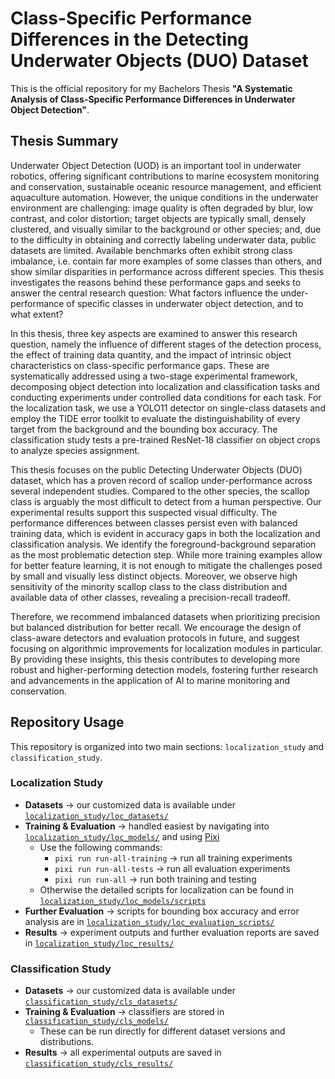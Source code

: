 # Class-Specific Performance Differences in the Detecting Underwater Objects (DUO) Dataset

This is the official repository for my Bachelors Thesis **"A Systematic Analysis of Class-Specific Performance Differences in Underwater Object Detection"**.

## Thesis Summary
Underwater Object Detection (UOD) is an important tool in underwater robotics, offering significant contributions to marine ecosystem monitoring and conservation, sustainable oceanic resource management, and efficient aquaculture automation. However, the unique conditions in the underwater environment are challenging: image quality is often degraded by blur, low contrast, and color distortion; target objects are typically small, densely clustered, and visually similar to the background or other species; and, due to the difficulty in obtaining and correctly labeling underwater data, public datasets are limited. Available benchmarks often exhibit strong class imbalance, i.e. contain far more examples of some classes than others, and show similar disparities in performance across different species. This thesis investigates the reasons behind these performance gaps and seeks to answer the central research question: What factors influence the under-performance of specific classes in underwater object detection, and to what extent?

In this thesis, three key aspects are examined to answer this research question, namely the influence of different stages of the detection process, the effect of training data quantity, and the impact of intrinsic object characteristics on class-specific performance gaps. These are systematically addressed using a two-stage experimental framework, decomposing object detection into localization and classification tasks and conducting experiments under controlled data conditions for each task. For the localization task, we use a YOLO11 detector on single-class datasets and employ the TIDE error toolkit to evaluate the distinguishability of every target from the background and the bounding box accuracy. The classification study tests a pre-trained ResNet-18 classifier on object crops to analyze species assignment. 

This thesis focuses on the public  Detecting Underwater Objects (DUO) dataset, which has a proven record of scallop under-performance across several independent studies. Compared to the other species, the scallop class is arguably the most difficult to detect from a human perspective. Our experimental results support this suspected visual difficulty. The performance differences between classes persist even with balanced training data, which is evident in accuracy gaps in both the localization and classification analysis. We identify the foreground-background separation as the most problematic detection step. While more training examples allow for better feature learning, it is not enough to mitigate the challenges posed by small and visually less distinct objects. Moreover, we observe high sensitivity of the minority scallop class to the class distribution and available data of other classes, revealing a precision-recall tradeoff. 

Therefore, we recommend imbalanced datasets when prioritizing precision but balanced distribution for better recall. We encourage the design of class-aware detectors and evaluation protocols in future, and suggest focusing on algorithmic improvements for localization modules in particular. By providing these insights, this thesis contributes to developing more robust and higher-performing detection models, fostering further research and advancements in the application of AI to marine monitoring and conservation.


## Repository Usage

This repository is organized into two main sections: `localization_study` and `classification_study`.  


### Localization Study
- **Datasets** → our customized data is available under [`localization_study/loc_datasets/`](localization_study/loc_datasets/)  
- **Training & Evaluation** → handled easiest by navigating into [`localization_study/loc_models/`](localization_study/loc_models/) and using [Pixi](https://pixi.sh/) 
  - Use the following commands:  
    - `pixi run run-all-training` → run all training experiments  
    - `pixi run run-all-tests` → run all evaluation experiments  
    - `pixi run run-all` → run both training and testing  
  - Otherwise the detailed scripts for localization can be found in [`localization_study/loc_models/scripts`](localization_study/loc_models/scripts)
- **Further Evaluation** → scripts for bounding box accuracy and error analysis are in [`localization_study/loc_evaluation_scripts/`](localization_study/loc_evaluation_scripts/)  
- **Results** → experiment outputs and further evaluation reports are saved in [`localization_study/loc_results/`](localization_study/loc_results/)  


### Classification Study
- **Datasets** → our customized data is available under [`classification_study/cls_datasets/`](classification_study/cls_datasets/)  
- **Training & Evaluation** → classifiers are stored in [`classification_study/cls_models/`](classification_study/cls_models/)  
  - These can be run directly for different dataset versions and distributions.  
- **Results** → all experimental outputs are saved in [`classification_study/cls_results/`](classification_study/cls_results/)  


